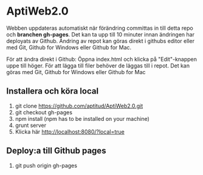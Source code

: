 # AptiWeb2.0
Webben uppdateras automatiskt när förändring committas in till detta repo och **branchen gh-pages**. Det kan ta upp till 10 minuter innan ändringen har deployats av Github. Ändring av repot kan göras direkt i githubs editor eller med Git, Github for Windows eller Github for Mac.

För att ändra direkt i Github: Öppna index.html och klicka på "Edit"-knappen uppe till höger.
För att lägga till filer behöver de läggas till i repot. Det kan göras med Git, Github for Windows eller Github for Mac

## Installera och köra local
1. git clone https://github.com/aptitud/AptiWeb2.0.git
2. git checkout gh-pages
3. npm install (npm has to be installed on your machine)
4. grunt server
5. Klicka här [http://localhost:8080/?local=true](http://localhost:8080/?local=true)

## Deploy:a till Github pages
1. git push origin gh-pages
